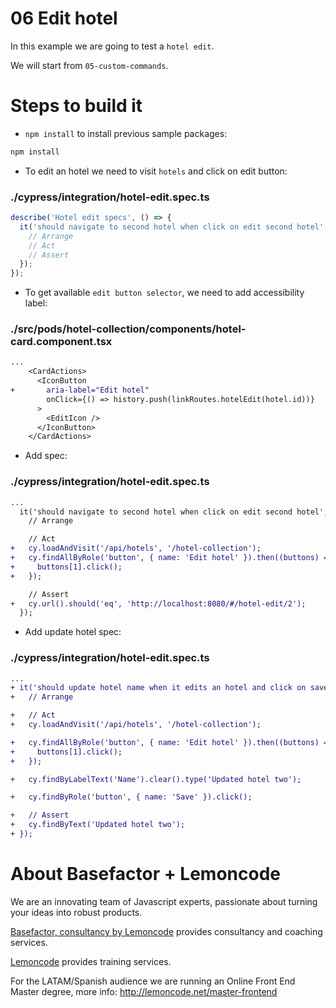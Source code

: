 # 06 Edit hotel

In this example we are going to test a `hotel edit`.

We will start from `05-custom-commands`.

# Steps to build it

- `npm install` to install previous sample packages:

```bash
npm install
```

- To edit an hotel we need to visit `hotels` and click on edit button:

### ./cypress/integration/hotel-edit.spec.ts

```javascript
describe('Hotel edit specs', () => {
  it('should navigate to second hotel when click on edit second hotel', () => {
    // Arrange
    // Act
    // Assert
  });
});
```

- To get available `edit button selector`, we need to add accessibility label:

### ./src/pods/hotel-collection/components/hotel-card.component.tsx

```diff
...
    <CardActions>
      <IconButton
+       aria-label="Edit hotel"
        onClick={() => history.push(linkRoutes.hotelEdit(hotel.id))}
      >
        <EditIcon />
      </IconButton>
    </CardActions>
```

- Add spec:

### ./cypress/integration/hotel-edit.spec.ts

```diff
...
  it('should navigate to second hotel when click on edit second hotel', () => {
    // Arrange

    // Act
+   cy.loadAndVisit('/api/hotels', '/hotel-collection');
+   cy.findAllByRole('button', { name: 'Edit hotel' }).then((buttons) => {
+     buttons[1].click();
+   });

    // Assert
+   cy.url().should('eq', 'http://localhost:8080/#/hotel-edit/2');
  });

```

- Add update hotel spec:

### ./cypress/integration/hotel-edit.spec.ts

```diff
...
+ it('should update hotel name when it edits an hotel and click on save button', () => {
+   // Arrange

+   // Act
+   cy.loadAndVisit('/api/hotels', '/hotel-collection');

+   cy.findAllByRole('button', { name: 'Edit hotel' }).then((buttons) => {
+     buttons[1].click();
+   });

+   cy.findByLabelText('Name').clear().type('Updated hotel two');

+   cy.findByRole('button', { name: 'Save' }).click();

+   // Assert
+   cy.findByText('Updated hotel two');
+ });
```

# About Basefactor + Lemoncode

We are an innovating team of Javascript experts, passionate about turning your ideas into robust products.

[Basefactor, consultancy by Lemoncode](http://www.basefactor.com) provides consultancy and coaching services.

[Lemoncode](http://lemoncode.net/services/en/#en-home) provides training services.

For the LATAM/Spanish audience we are running an Online Front End Master degree, more info: http://lemoncode.net/master-frontend

